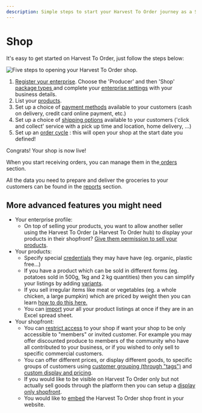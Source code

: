 ```yaml
---
description: Simple steps to start your Harvest To Order journey as a SHOP
---
```


# Shop

It's easy to get started on Harvest To Order, just follow the steps below:

![Five steps to opening your Harvest To Order shop.](../.gitbook/assets/set-up-in-5-steps-draft.png)

1. [Register your enterprise](../basic-features/register-and-create-your-profile.md).  Choose the 'Producer' and then 'Shop' [package types ](../basic-features/enterprise-profile/package-types.md)and complete your [enterprise settings](../basic-features/enterprise-profile/enterprise-settings.md) with your business details.
2. List your [products](../basic-features/products-1/products.md).
3. Set up a choice of [payment methods](../basic-features/shopfront/payment-methods.md) available to your customers  \(cash on delivery, credit card online payment, etc.\)
4. Set up a choice of [shipping options](../basic-features/shopfront/shipping-methods.md) available to your customers  \('click and collect' service with a pick up time and location, home delivery, ...\)
5. Set up an [order cycle](../basic-features/shopfront/order-cycle/order-cycles-for-producers.md) : this will open your shop at the start date you defined!

Congrats!  Your shop is now live!

When you start receiving orders, you can manage them in the[ orders](../basic-features/orders/) section.  

All the data you need to prepare and deliver the groceries to your customers can be found in the [reports](../basic-features/reports.md) section.

## More advanced features you might need

* Your enterprise profile:
  * On top of selling your products, you want to allow another seller using the Harvest To Order \(a Harvest To Order hub\) to display your products in their shopfront? [Give them permission to sell your products](../basic-features/enterprise-profile/create-or-connect-with-your-supplying-producers.md).
* Your products: 
  * Specify special [credentials](../basic-features/products-1/product-properties.md) they may have have \(eg. organic, plastic free...\)
  * If you have a product which can be sold in different forms \(eg. potatoes sold in 500g, 1kg and 2 kg quantities\) then you can simplify your listings by adding [variants](../basic-features/products-1/product-variants.md).
  * If you sell irregular items like meat or vegetables \(eg. a whole chicken, a large pumpkin\) which are priced by weight then you can learn [how to do this here.](../basic-features/products-1/pricing-irregular-items-kg.md)
  * You can [import](../basic-features/products-1/product-and-inventory-import.md#1-import-new-products) your all your product listings at once if they are in an Excel spread sheet.
* Your shopfront:
  * You can [restrict access](../basic-features/shopfront/private-shopfront.md) to your shop if want your shop to be only accessible to "members" or invited customer.   For example you may offer discounted produce to members of the community who have all contributed to your business, or if you wished to only sell to specific commercial customers.
  * You can offer different prices, or display different goods, to specific groups of customers using [customer grouping \(through "tags"\)](../basic-features/shopfront/customer-management-and-conditional-displays-prices/tags-and-tag-rules.md) and [custom display and pricing](../basic-features/shopfront/customer-management-and-conditional-displays-prices/).
  * If you would like to be visible on Harvest To Order only but not actually sell goods through the platform then you can setup a [display only shopfront](../basic-features/shopfront/display-only-order-cycles.md).
  * You would like to [embed](../basic-features/shopfront/embedded-shopfront.md) the Harvest To Order shop front in your website.

